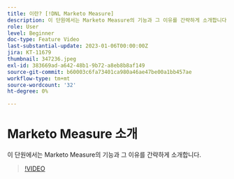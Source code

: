 ```yaml
---
title: 이란? [!DNL Marketo Measure]
description: 이 단원에서는 Marketo Measure의 기능과 그 이유를 간략하게 소개합니다.
role: User
level: Beginner
doc-type: Feature Video
last-substantial-update: 2023-01-06T00:00:00Z
jira: KT-11679
thumbnail: 347236.jpeg
exl-id: 383669ad-a642-48b1-9b72-a8eb8b8af149
source-git-commit: b60003c6fa73401ca980a46ae47be00a1bb457ae
workflow-type: tm+mt
source-wordcount: '32'
ht-degree: 0%

---
```


# Marketo Measure 소개

이 단원에서는 Marketo Measure의 기능과 그 이유를 간략하게 소개합니다.

>[!VIDEO](https://video.tv.adobe.com/v/347236/?quality=12&learn=on)
